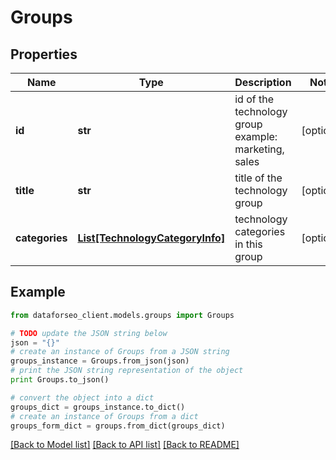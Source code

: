 # Groups


## Properties

Name | Type | Description | Notes
------------ | ------------- | ------------- | -------------
**id** | **str** | id of the technology group example: marketing, sales | [optional] 
**title** | **str** | title of the technology group | [optional] 
**categories** | [**List[TechnologyCategoryInfo]**](TechnologyCategoryInfo.md) | technology categories in this group | [optional] 

## Example

```python
from dataforseo_client.models.groups import Groups

# TODO update the JSON string below
json = "{}"
# create an instance of Groups from a JSON string
groups_instance = Groups.from_json(json)
# print the JSON string representation of the object
print Groups.to_json()

# convert the object into a dict
groups_dict = groups_instance.to_dict()
# create an instance of Groups from a dict
groups_form_dict = groups.from_dict(groups_dict)
```
[[Back to Model list]](../README.md#documentation-for-models) [[Back to API list]](../README.md#documentation-for-api-endpoints) [[Back to README]](../README.md)



